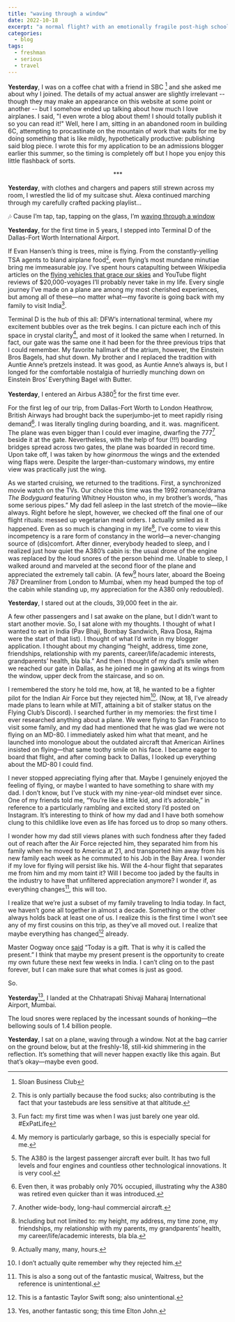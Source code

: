 ```yaml
---
title: "waving through a window"
date: 2022-10-18
excerpt: "a normal flight? with an emotionally fragile post-high school, pre-college student? no way."
categories:
  - blog
tags:
  - freshman
  - serious
  - travel
---
```


**Yesterday**, I was on a coffee chat with a friend in SBC [^1] and she asked me about why I joined. The details of my actual answer are slightly irrelevant -- though they may make an appearance on this website at some point or another -- but I somehow ended up talking about how much I love airplanes. I said, "I even wrote a blog about them! I should totally publish it so you can read it!" Well, here I am, sitting in an abandoned room in building 6C, attempting to procastinate on the mountain of work that waits for me by doing something that is like mildly, hypothetically productive: publishing said blog piece. I wrote this for my application to be an admissions blogger earlier this summer, so the timing is completely off but I hope you enjoy this little flashback of sorts.

<p align="center">
  ***
</p>

**Yesterday**, with clothes and chargers and papers still strewn across my room, I wrestled the lid of my suitcase shut. Alexa continued marching through my carefully crafted packing playlist…

🎶 Cause I’m tap, tap, tapping on the glass, I’m [waving through a window](https://en.wikipedia.org/wiki/Waving_Through_a_Window)

  

**Yesterday**, for the first time in 5 years, I stepped into Terminal D of the Dallas-Fort Worth International Airport.

If Evan Hansen’s thing is trees, mine is flying. From the constantly-yelling TSA agents to bland airplane food[^2], even flying’s most mundane minutiae bring me immeasurable joy. I’ve spent hours catapulting between Wikipedia articles on the [flying vehicles that grace our skies](https://www.youtube.com/watch?v=byEHjIpVt2A) and YouTube flight reviews of $20,000-voyages I’ll probably never take in my life. Every single journey I’ve made on a plane are among my most cherished experiences, but among all of these—no matter what—my favorite is going back with my family to visit India[^3]. 

Terminal D is the hub of this all: DFW’s international terminal, where my excitement bubbles over as the trek begins. I can picture each inch of this space in crystal clarity[^4], and most of it looked the same when I returned. In fact, our gate was the same one it had been for the three previous trips that I could remember. My favorite hallmark of the atrium, however, the Einstein Bros Bagels, had shut down. My brother and I replaced the tradition with Auntie Anne’s pretzels instead. It was good, as Auntie Anne’s always is, but I longed for the comfortable nostalgia of hurriedly munching down on Einstein Bros’ Everything Bagel with Butter.

  

**Yesterday**, I entered an Airbus A380[^5] for the first time ever. 

For the first leg of our trip, from Dallas-Fort Worth to London Heathrow, British Airways had brought back the superjumbo-jet to meet rapidly rising demand[^6]. I was literally tingling during boarding, and it. was. magnificent. The plane was even bigger than I could ever imagine, dwarfing the 777[^7] beside it at the gate. Nevertheless, with the help of four (!!!) boarding bridges spread across two gates, the plane was boarded in record time. Upon take off, I was taken by how _ginormous_ the wings and the extended wing flaps were. Despite the larger-than-customary windows, my entire view was practically just the wing. 

As we started cruising, we returned to the traditions. First, a synchronized movie watch on the TVs. Our choice this time was the 1992 romance/drama _The Bodyguard_ featuring Whitney Houston who, in my brother’s words, “has some serious pipes.” My dad fell asleep in the last stretch of the movie—like always. Right before he slept, however, we checked off the final one of our flight rituals: messed up vegetarian meal orders. I actually smiled as it happened. Even as so much is changing in my life[^8], I’ve come to view this incompetency is a rare form of constancy in the world—a never-changing source of (dis)comfort. After dinner, everybody headed to sleep, and I realized just how quiet the A380’s cabin is: the usual drone of the engine was replaced by the loud snores of the person behind me. Unable to sleep, I walked around and marveled at the second floor of the plane and appreciated the extremely tall cabin. (A few[^9] hours later, aboard the Boeing 787 Dreamliner from London to Mumbai, when my head bumped the top of the cabin while standing up, my appreciation for the A380 only redoubled).

  

**Yesterday**, I stared out at the clouds, 39,000 feet in the air.

A few other passengers and I sat awake on the plane, but I didn’t want to start another movie. So, I sat alone with my thoughts. I thought of what I wanted to eat in India (Pav Bhaji, Bombay Sandwich, Rava Dosa, Rajma were the start of that list). I thought of what I’d write in my blogger application. I thought about my changing “height, address, time zone, friendships, relationship with my parents, career/life/academic interests, grandparents’ health, bla bla.” And then I thought of my dad’s smile when we reached our gate in Dallas, as he joined me in gawking at its wings from the window, upper deck from the staircase, and so on. 

I remembered the story he told me, how, at 18, he wanted to be a fighter pilot for the Indian Air Force but they rejected him[^10]. (Now, at 18, I’ve already made plans to learn while at MIT, attaining a bit of stalker status on the Flying Club’s Discord). I searched further in my memories: the first time I ever researched anything about a plane. We were flying to San Francisco to visit some family, and my dad had mentioned that he was glad we were not flying on an MD-80. I immediately asked him what that meant, and he launched into monologue about the outdated aircraft that American Airlines insisted on flying—that same toothy smile on his face. I became eager to board that flight, and after coming back to Dallas, I looked up everything about the MD-80 I could find. 

I never stopped appreciating flying after that. Maybe I genuinely enjoyed the feeling of flying, or maybe I wanted to have something to share with my dad. I don’t know, but I’ve stuck with my nine-year-old mindset ever since. One of my friends told me, “You’re like a little kid, and it’s adorable,” in reference to a particularly rambling and excited story I’d posted on Instagram. It’s interesting to think of how my dad and I have both somehow clung to this childlike love even as life has forced us to drop so many others. 

I wonder how my dad still views planes with such fondness after they faded out of reach after the Air Force rejected him, they separated him from his family when he moved to America at 21, and transported him away from his new family each week as he commuted to his Job in the Bay Area. I wonder if my love for flying will persist like his. Will the 4-hour flight that separates me from him and my mom taint it? Will I become too jaded by the faults in the industry to have that unfiltered appreciation anymore? I wonder if, as everything changes[^11], this will too. 

I realize that we’re just a subset of my family traveling to India today. In fact, we haven’t gone all together in almost a decade. Something or the other always holds back at least one of us. I realize this is the first time I won’t see any of my first cousins on this trip, as they’ve all moved out. I realize that maybe everything has changed[^12] already. 

Master Oogway once [said](https://www.youtube.com/watch?v=CPDwzCevL7s) “Today is a gift. That is why it is called the present.” I think that maybe my present present is the opportunity to create my own future these next few weeks in India. I can’t cling on to the past forever, but I can make sure that what comes is just as good.

So.

  

**Yesterday**[^13], I landed at the Chhatrapati Shivaji Maharaj International Airport, Mumbai.

The loud snores were replaced by the incessant sounds of honking—the bellowing souls of 1.4 billion people.

  

**Yesterday**, I sat on a plane, waving through a window. Not at the bag carrier on the ground below, but at the freshly-18, still-kid shimmering in the reflection. It’s something that will never happen exactly like this again. But that’s okay—maybe even good.

[^1]: Sloan Business Club
[^2]: This is only partially because the food sucks; also contributing is the fact that your tastebuds are less sensitive at that altitude. 
[^3]: Fun fact: my first time was when I was just barely one year old. #ExPatLife
[^4]: My memory is particularly garbage, so this is especially special for me.
[^5]: The A380 is the largest passenger aircraft ever built. It has two full levels and four engines and countless other technological innovations. It is very cool.
[^6]: Even then, it was probably only 70% occupied, illustrating why the A380 was retired even quicker than it was introduced. 
[^7]: Another wide-body, long-haul commercial aircraft.
[^8]: Including but not limited to: my height, my address, my time zone, my friendships, my relationship with my parents, my grandparents’ health, my career/life/academic interests, bla bla.
[^9]: Actually many, many, hours.
[^10]: I don’t actually quite remember why they rejected him.
[^11]: This is also a song out of the fantastic musical, Waitress, but the reference is unintentional.
[^12]: This is a fantastic Taylor Swift song; also unintentional.
[^13]: Yes, another fantastic song; this time Elton John.
